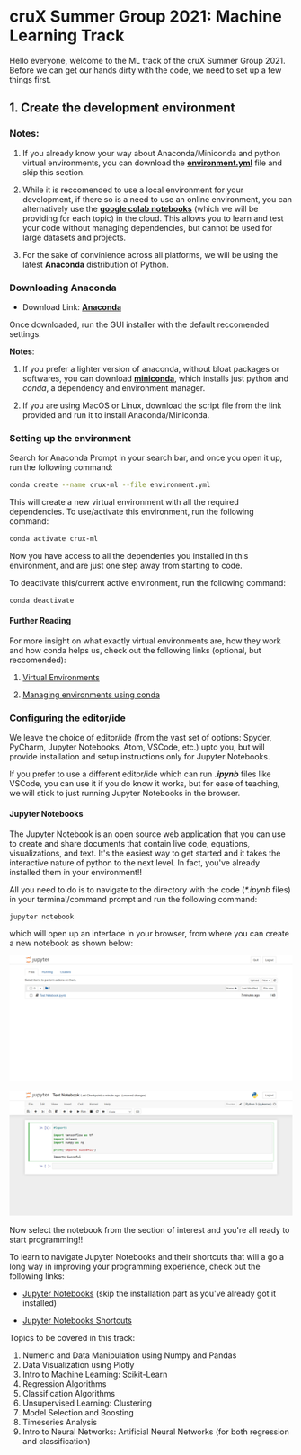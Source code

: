# cruX Summer Group 2021: Machine Learning Track

Hello everyone, welcome to the ML track of the cruX Summer Group 2021. Before we can get our hands dirty with the code, we need to set up a few things first.

## 1. Create the development environment

### Notes:

1. If you already know your way about Anaconda/Miniconda and python virtual environments, you can download the **[environment.yml](https://github.com/majimearun/crux-ml-summer-group-2022/blob/main/environment.yml)** file and skip this section.

2. While it is reccomended to use a local environment for your development, if there so is a need to use an online environment, you can alternatively use the **[google colab notebooks](https://colab.research.google.com/notebooks/intro.ipynb)** (which we will be providing for each topic) in the cloud. This allows you to learn and test your code without managing dependencies, but cannot be used for large datasets and projects.

3. For the sake of convinience across all platforms, we will be using the latest **Anaconda** distribution of Python.

### Downloading Anaconda

- Download Link: **[Anaconda](https://www.anaconda.com/products/distribution)**

Once downloaded, run the GUI installer with the default reccomended settings.

**Notes**:

1. If you prefer a lighter version of anaconda, without bloat packages or softwares, you can download **[miniconda](https://docs.conda.io/en/latest/miniconda.html)**, which installs just python and _conda_, a dependency and environment manager.

2. If you are using MacOS or Linux, download the script file from the link provided and run it to install Anaconda/Miniconda.

### Setting up the environment

Search for Anaconda Prompt in your search bar, and once you open it up, run the following command:

```bash
conda create --name crux-ml --file environment.yml
```

This will create a new virtual environment with all the required dependencies.
To use/activate this environment, run the following command:

```bash
conda activate crux-ml
```

Now you have access to all the dependenies you installed in this environment, and are just one step away from starting to code.

To deactivate this/current active environment, run the following command:

```bash
conda deactivate
```

#### Further Reading

For more insight on what exactly virtual environments are, how they work and how conda helps us, check out the following links (optional, but reccomended):

1. [Virtual Environments](https://whiteboxml.com/blog/the-definitive-guide-to-python-virtual-environments-with-conda)

2. [Managing environments using conda](https://docs.conda.io/projects/conda/en/latest/user-guide/tasks/manage-environments.html)

### Configuring the editor/ide

We leave the choice of editor/ide (from the vast set of options: Spyder, PyCharm, Jupyter Notebooks, Atom, VSCode, etc.) upto you, but will provide installation and setup instructions only for Jupyter Notebooks.

If you prefer to use a different editor/ide which can run **_.ipynb_** files like VSCode, you can use it if you do know it works, but for ease of teaching, we will stick to just running Jupyter Notebooks in the browser.

#### Jupyter Notebooks

The Jupyter Notebook is an open source web application that you can use to create and share documents that contain live code, equations, visualizations, and text. It's the easiest way to get started and it takes the interactive nature of python to the next level. In fact, you've already installed them in your environment!!

All you need to do is to navigate to the directory with the code (_\*.ipynb_ files) in your terminal/command prompt and run the following command:

```bash
jupyter notebook
```

which will open up an interface in your browser, from where you can create a new notebook as shown below:

![](setup/jupnb1.png)

![](setup/jupnb2.png)

Now select the notebook from the section of interest and you're all ready to start programming!!

To learn to navigate Jupyter Notebooks and their shortcuts that will a go a long way in improving your programming experience, check out the following links:

- [Jupyter Notebooks](https://www.youtube.com/watch?v=HW29067qVWk) (skip the installation part as you've already got it installed)

- [Jupyter Notebooks Shortcuts](https://towardsdatascience.com/jypyter-notebook-shortcuts-bf0101a98330)

Topics to be covered in this track:

1. Numeric and Data Manipulation using Numpy and Pandas
2. Data Visualization using Plotly
3. Intro to Machine Learning: Scikit-Learn
4. Regression Algorithms
5. Classification Algorithms
6. Unsupervised Learning: Clustering
7. Model Selection and Boosting
8. Timeseries Analysis
9. Intro to Neural Networks: Artificial Neural Networks (for both regression and classification)
